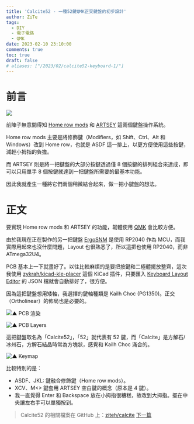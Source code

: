 ```yaml
---
title: 'Calcite52 - 一種52鍵QMK正交鍵盤的初步設計'
author: ZiTe
tags:
  - DIY
  - 電子電路
  - QMK
date: 2023-02-10 23:10:00
comments: true
toc: true
draft: false
# aliases: ["/2023/02/calcite52-keyboard-1/"]
---
```


# 前言

![](https://blogger.googleusercontent.com/img/a/AVvXsEiDjgnopDdC_Tneeb-yHz95lpySZi5OC5dVayCmAD7d_-lyDiigpjfZfSSV_76folSZweujFPW_Ztq6I6dEe1BKyDylzPKqbLpAKbdLXvzKhxGvcaooOmnpEGWu9ipsWpGljXghNlBDZGQUXNaSGLQpYyLbE5w1C3y3NGJPXjThavvuCR-_BiEwp2u9=s16000)

前陣子無意間得知 [Home row mods](https://precondition.github.io/home-row-mods) 和 [ARTSEY](https://artsey.io/) 這兩個鍵盤操作系統。

Home row mods 主要是將修飾鍵（Modifiers，如 Shift、Ctrl、Alt 和 Windows）改到 Home row，也就是 ASDF 這一排上，以更方便使用這些按鍵，減輕小拇指的負擔。

而 ARTSEY 則是將一把鍵盤的大部分按鍵透過僅 8 個按鍵的排列組合來達成，即可以只用單手 8 個按鍵就達到一把鍵盤所需要的最基本功能。

因此我就產生一種將它們兩個稍微結合起來，做一把小鍵盤的想法。

<!--more-->

# 正文

要實現 Home row mods 和 ARTSEY 的功能，韌體使用 [QMK](https://qmk.fm/) 會比較方便。

由於我現在正在製作的另一把鍵盤 [ErgoSNM](https://github.com/ziteh/ergo-snm-keyboard) 是使用 RP2040 作為 MCU，而我實際用起來也沒什麼問題，Layout 也很熟悉了，所以這把也使用 RP2040，而非 ATmega32U4。

PCB 基本上一下就畫好了。以往比較麻煩的是要把按鍵和二極體擺放整齊，這次我使用 [zykrah/kicad-kle-placer](https://github.com/zykrah/kicad-kle-placer) 這個 KiCad 插件，只要匯入 [Keyboard Layout Editor](http://www.keyboard-layout-editor.com/) 的 JSON 檔就會自動排好了，很方便。

因為這把鍵盤想用矮軸，我選擇的鍵軸種類是 Kailh Choc (PG1350)。正交（Ortholinear）的佈局也是必要的。

![▲ PCB 渲染](https://blogger.googleusercontent.com/img/b/R29vZ2xl/AVvXsEikdfMDvGMBbeyubopnGmEdvAsqMoRYKlinSg_swXpWuJnRyoEnrmzMNCaSNbEvTSrd7WkL1ke-EWzbn0UwgHoozA_IJ8-FUWAy8iQWEjWVPnunQrR_PBqa2hrjXjXm071fCRLIj2KBIMmTYL7BaI0F_wQpsOsjSVgg4FkJ2F1yyMECzoBTCS4WUEUb/s16000/l.jpg)

![▲ PCB Layers](https://blogger.googleusercontent.com/img/b/R29vZ2xl/AVvXsEg5NtBILxDnwc-sdAUgrVPwGR2ptUVPelBlQUiXgUv8YFAPWsgcTpTTmsP0wScYJUtgNfXFJk3oja7-thCMCc2xvJDjqmZVWybHj67emk0u7EhaZlj00qYwYvwXqO-n6nWBgn7SnF04i_RGzAoGHUapJsPmdPLXGhbCAssf_VNdoxaTp8mnKABXP7N8/s16000/b.jpg)

這把鍵盤取名為「Calcite52」，「52」就代表有 52 鍵，而「Calcite」是方解石/冰州石，方解石結晶時常為方塊狀，感覺和 Kailh Choc 滿合的。

![▲ Keymap](https://blogger.googleusercontent.com/img/a/AVvXsEiDjgnopDdC_Tneeb-yHz95lpySZi5OC5dVayCmAD7d_-lyDiigpjfZfSSV_76folSZweujFPW_Ztq6I6dEe1BKyDylzPKqbLpAKbdLXvzKhxGvcaooOmnpEGWu9ipsWpGljXghNlBDZGQUXNaSGLQpYyLbE5w1C3y3NGJPXjThavvuCR-_BiEwp2u9=s16000)

比較特別的是：
- ASDF、JKL: 鍵融合修飾鍵（Home row mods）。
- XCV、M<> 鍵套用 ARTSEY 空白鍵的概念（原本是 4 鍵）。
- 我一直覺得 Enter 和 Backspace 放在小拇指很糟糕，故改到大拇指。擺在中央讓左右手可以單獨按到。

> Calcite52 的相關檔案在 GitHub 上：[ziteh/calcite](https://github.com/ziteh/calcite)
> [下一篇](/posts/calcite52-keyboard-2/)

